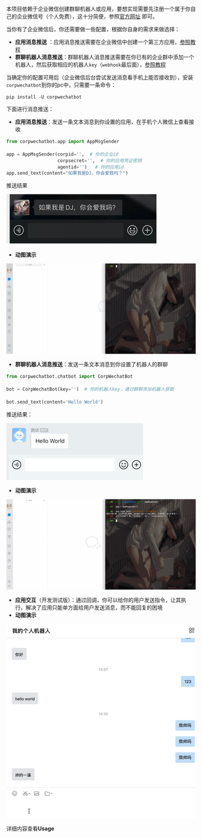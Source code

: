 

本项目依赖于企业微信创建群聊机器人或应用，要想实现需要先注册一个属于你自己的企业微信号（个人免费），这十分简便，参照[官方网址](https://work.weixin.qq.com/) 即可。

当你有了企业微信后，你还需要做一些配置，根据你自身的需求来做选择：

- **应用消息推送** ：应用消息推送需要在企业微信中创建一个第三方应用，[参照教程](https://open.work.weixin.qq.com/wwopen/helpguide/detail?t=selfBuildApp)
- **群聊机器人消息推送**：群聊机器人消息推送需要在你已有的企业群中添加一个机器人，然后获取相应的机器人`key`（`webhook`最后面），[参照教程](https://jingyan.baidu.com/article/d45ad148cc79eb28552b80b5.html)

当确定你的配置可用后（企业微信后台尝试发送消息看手机上能否接收到），安装`corpwechatbot`到你的pc中，只需要一条命令：

```shell
pip install -U corpwechatbot
```

下面进行消息推送：

- **应用消息推送**：发送一条文本消息到你设置的应用，在手机个人微信上查看接收

```python
from corpwechatbot.app import AppMsgSender

app = AppMsgSender(corpid='',  # 你的企业id
                   corpsecret='',  # 你的应用凭证密钥
                   agentid='')   # 你的应用id
app.send_text(content="如果我是DJ，你会爱我吗？")
```

推送结果

![img.png](../img/app.png)

- **动图演示**

![](../img/app_msgsend.gif)

- **群聊机器人消息推送**：发送一条文本消息到你设置了机器人的群聊

```python
from corpwechatbot.chatbot import CorpWechatBot

bot = CorpWechatBot(key='')  # 你的机器人key，通过群聊添加机器人获取

bot.send_text(content='Hello World')
```

推送结果：

![](../img/bot.png)

- **动图演示**

![](../img/bot_msgsend.gif)

- **应用交互**（开发测试版）：通过回调，你可以给你的用户发送指令，让其执行，解决了应用只能单方面给用户发送消息，而不能回复的困境
- **动图演示**

![](../img/callback_test.gif)

详细内容查看**Usage**

